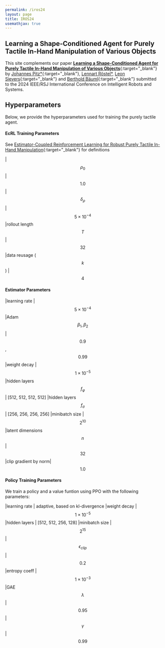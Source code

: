 ```yaml
---
permalink: /iros24
layout: page
title: IROS24
usemathjax: true
---
```

## Learning a Shape-Conditioned Agent for Purely Tactile In-Hand Manipulation of Various Objects

This site complements our paper [**Learning a Shape-Conditioned Agent for Purely Tactile In-Hand Manipulation of Various Objects**](){:target="_blank"} by
[Johannes Pitz\*](https://www.linkedin.com/in/johannes-pitz/){:target="_blank"}, [Lennart Röstel\*](https://scholar.google.com/citations?user=BPUd5h0AAAAJ&hl=en&oi=sra), [Leon Sievers](https://www.linkedin.com/in/leon-sievers/){:target="_blank"} and [Berthold Bäuml](https://scholar.google.com/citations?hl=en&user=fjvpDsEAAAAJ){:target="_blank"} submitted to the 2024 IEEE/RSJ International Conference on Intelligent Robots and Systems.

## Hyperparameters
Below, we provide the hyperparameters used for training the purely tactile agent.

#### EcRL Training Parameters 
See [Estimator-Coupled Reinforcement Learning for Robust Purely Tactile In-Hand Manipulation](https://arxiv.org/abs/2311.04060){:target="_blank"} for definitions

|$$\rho_0$$ | $$1.0$$
|$$\delta_{\rho}$$ | $$5\times 10^{-4}$$
|rollout length $$T$$| $$32$$
|data reusage ($$k$$) | $$4$$

#### Estimator Parameters

|learning rate | $$5\times 10^{-4}$$
|Adam $$\beta_1, \beta_2$$ | $$0.9$$, $$0.99$$
|weight decay | $$1\times 10^{-5}$$
|hidden layers $$f_{\varphi}$$| [512, 512, 512, 512]
|hidden layers $$f_{\sigma}$$| [256, 256, 256, 256]
|minibatch size | $$2^{10}$$
|latent dimensions $$n$$| $$32$$
|clip gradient by norm| $$1.0$$


#### Policy Training Parameters 
We train a policy and a value funtion using PPO with the following parameters:

|learning rate | adaptive, based on kl-divergence
|weight decay | $$1\times 10^{-5}$$
|hidden layers | [512, 512, 256, 128]
|minibatch size | $$2^{15}$$
|$$\epsilon_{clip}$$ | $$0.2$$
|entropy coeff | $$1\times 10^{-3}$$
|GAE $$\lambda$$ | $$0.95$$
|$$\gamma$$ | $$0.99$$
